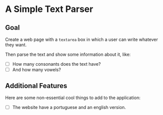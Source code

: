 # A Simple Text Parser

## Goal

Create a web page with a `textarea` box in which a user can write whatever they want.

Then parse the text and show some information about it, like:

- [ ] How many consonants does the text have?
- [ ] And how many vowels?

## Additional Features

Here are some non-essential cool things to add to the application:

- [ ] The website have a portuguese and an english version.